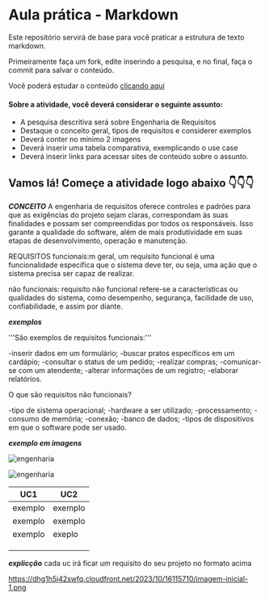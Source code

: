 # Aula prática - Markdown

Este repositório servirá de base para você praticar a estrutura de texto markdown. 

Primeiramente faça um fork, edite inserindo a pesquisa, e no final, faça o commit para salvar o conteúdo.

Você poderá estudar o conteúdo [clicando aqui](https://docs.pipz.com/central-de-ajuda/learning-center/guia-basico-de-markdown#open)

#### Sobre a atividade, você deverá considerar o seguinte assunto:

- A pesquisa descritiva será sobre Engenharia de Requisitos
- Destaque o conceito geral, tipos de requisitos e considerer exemplos
- Deverá conter no mínimo 2 imagens
- Deverá inserir uma tabela comparativa, exemplicando o use case
- Deverá inserir links para acessar sites de conteúdo sobre o assunto.


## Vamos lá! Começe a atividade logo abaixo 👇👇👇

***CONCEITO***
A engenharia de requisitos oferece controles e padrões para que as exigências do projeto sejam claras, correspondam às suas finalidades e possam ser compreendidas por todos os responsáveis. Isso garante a qualidade do software, além de mais produtividade em suas etapas de desenvolvimento, operação e manutenção.

REQUISITOS 
funcionais:m geral, um requisito funcional é uma funcionalidade específica que o sistema deve ter, ou seja, uma ação que o sistema precisa ser capaz de realizar. 

não funcionais: requisito não funcional refere-se a características ou qualidades do sistema, como desempenho, segurança, facilidade de uso, confiabilidade, e assim por diante.

***exemplos***

'''São exemplos de requisitos funcionais:'''

-inserir dados em um formulário;
-buscar pratos específicos em um cardápio;
-consultar o status de um pedido;
-realizar compras;
-comunicar-se com um atendente;
-alterar informações de um registro;
-elaborar relatórios.


O que são requisitos não funcionais?

-tipo de sistema operacional;
-hardware a ser utilizado;
-processamento;
-consumo de memória;
-conexão;
-banco de dados;
-tipos de dispositivos em que o software pode ser usado.

***exemplo em imagens***

![engenharia](https://miro.medium.com/v2/resize:fit:546/1*7Gz4fr0WXI1b5HSGHocrAw.jpeg)

![engenharia](https://dhg1h5j42swfq.cloudfront.net/2023/10/16115710/imagem-inicial-1.png)


UC1     |    UC2   
-----   |  ------
exemplo |   exemplo 
exemplo |   exemplo
exemplo |   exeplo
        |
        |
        |

***explicção*** 
cada uc irá ficar um requisito do seu projeto no formato acima

        



<https://dhg1h5j42swfq.cloudfront.net/2023/10/16115710/imagem-inicial-1.png>






        
